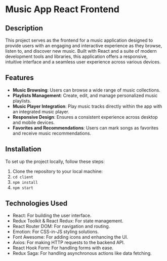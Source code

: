 # Music App React Frontend

## Description

This project serves as the frontend for a music application designed to provide users with an engaging and interactive experience as they browse, listen to, and discover new music. Built with React and a suite of modern development tools and libraries, this application offers a responsive, intuitive interface and a seamless user experience across various devices.

## Features

- **Music Browsing**: Users can browse a wide range of music collections.
- **Playlists Management**: Create, edit, and manage personalized music playlists.
- **Music Player Integration**: Play music tracks directly within the app with an integrated music player.
- **Responsive Design**: Ensures a consistent experience across desktop and mobile devices.
- **Favorites and Recommendations**: Users can mark songs as favorites and receive music recommendations.

## Installation

To set up the project locally, follow these steps:

1. Clone the repository to your local machine:
2. `cd client`
3. `npm install`
4. `npm start`


## Technologies Used

- React: For building the user interface.
- Redux Toolkit & React Redux: For state management.
- React Router DOM: For navigation and routing.
- Emotion: For CSS-in-JS styling solutions.
- Font Awesome: For adding icons and enhancing the UI.
- Axios: For making HTTP requests to the backend API.
- React Hook Form: For handling forms with ease.
- Redux Saga: For handling asynchronous actions like data fetching.
